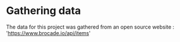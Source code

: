 # Gathering data
The data for this project was gathered from an open source website : 'https://www.brocade.io/api/items'